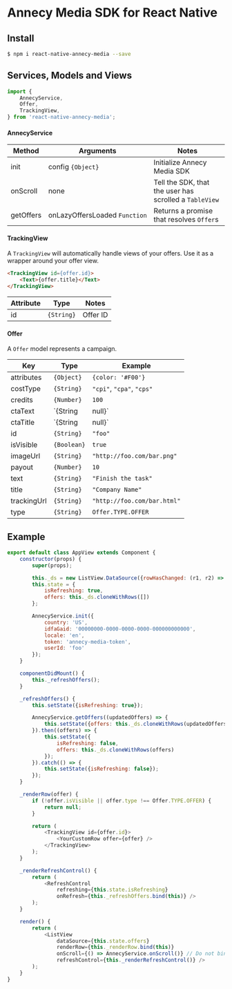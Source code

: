 # Annecy Media SDK for React Native

## Install

```bash
$ npm i react-native-annecy-media --save
```

## Services, Models and Views

```javascript
import {
    AnnecyService,
    Offer,
    TrackingView,
} from 'react-native-annecy-media';
```

#### AnnecyService

| Method | Arguments | Notes |
| ------ | --------- | ----- |
| init   | config&nbsp;`{Object}` | Initialize Annecy Media SDK |
| onScroll | none | Tell the SDK, that the user has scrolled a `TableView` |
| getOffers | onLazyOffersLoaded&nbsp;`Function` | Returns a promise that resolves `Offer`s |

#### TrackingView

A `TrackingView` will automatically handle views of your offers. Use it as a wrapper around your offer view.

```html
<TrackingView id={offer.id}>
    <Text>{offer.title}</Text>
</TrackingView>

```

| Attribute | Type         | Notes    |
| --------- | ------------ | -------- |
| id        | `{String}`   | Offer ID |

#### Offer

A `Offer` model represents a campaign.

| Key         | Type             | Example                     |
| ----------- | ---------------- | --------------------------- |
| attributes  | `{Object}`       | `{color: '#F00'}`           |
| costType    | `{String}`       | `"cpi"`, `"cpa"`, `"cps"`   |
| credits     | `{Number}`       | `100`                       |
| ctaText     | `{String|null}`  | `"Finish the task!"`        |
| ctaTitle    | `{String|null}`  | `"Company Name"`            |
| id          | `{String}`       | `"foo"`                     |
| isVisible   | `{Boolean}`      | `true`                      |
| imageUrl    | `{String}`       | `"http://foo.com/bar.png"`  |
| payout      | `{Number}`       | `10`                        |
| text        | `{String}`       | `"Finish the task"`         |
| title       | `{String}`       | `"Company Name"`            |
| trackingUrl | `{String}`       | `"http://foo.com/bar.html"` |
| type        | `{String}`       | `Offer.TYPE.OFFER`          |

## Example

```javascript
export default class AppView extends Component {
    constructor(props) {
        super(props);

        this._ds = new ListView.DataSource({rowHasChanged: (r1, r2) => r1 !== r2});
        this.state = {
            isRefreshing: true,
            offers: this._ds.cloneWithRows([])
        };

        AnnecyService.init({
            country: 'US',
            idfaGaid: '00000000-0000-0000-0000-000000000000',
            locale: 'en',
            token: 'annecy-media-token',
            userId: 'foo'
        });
    }

    componentDidMount() {
        this._refreshOffers();
    }

    _refreshOffers() {
        this.setState({isRefreshing: true});

        AnnecyService.getOffers((updatedOffers) => {
            this.setState({offers: this._ds.cloneWithRows(updatedOffers)});
        }).then((offers) => {
            this.setState({
                isRefreshing: false,
                offers: this._ds.cloneWithRows(offers)
            });
        }).catch(() => {
            this.setState({isRefreshing: false});
        });
    }

    _renderRow(offer) {
        if (!offer.isVisible || offer.type !== Offer.TYPE.OFFER) {
            return null;
        }

        return (
            <TrackingView id={offer.id}>
                <YourCustomRow offer={offer} />
            </TrackingView>
        );
    }

    _renderRefreshControl() {
        return (
            <RefreshControl
                refreshing={this.state.isRefreshing}
                onRefresh={this._refreshOffers.bind(this)} />
        );
    }

    render() {
        return (
            <ListView
                dataSource={this.state.offers}
                renderRow={this._renderRow.bind(this)}
                onScroll={() => AnnecyService.onScroll()} // Do not bind!
                refreshControl={this._renderRefreshControl()} />
        );
    }
}

```
